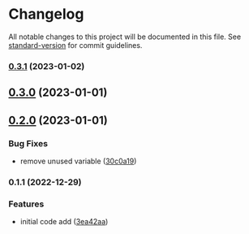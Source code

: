 # Changelog

All notable changes to this project will be documented in this file. See [standard-version](https://github.com/conventional-changelog/standard-version) for commit guidelines.

### [0.3.1](https://github.com/JerryCauser/e-socket-udp/compare/v0.3.0...v0.3.1) (2023-01-02)

## [0.3.0](https://github.com/JerryCauser/e-socket-udp/compare/v0.2.0...v0.3.0) (2023-01-01)

## [0.2.0](https://github.com/JerryCauser/e-socket-udp/compare/v0.1.1...v0.2.0) (2023-01-01)


### Bug Fixes

* remove unused variable ([30c0a19](https://github.com/JerryCauser/e-socket-udp/commit/30c0a1926755c337f13d5bfcb14cc445a26cd147))

### 0.1.1 (2022-12-29)


### Features

* initial code add ([3ea42aa](https://github.com/JerryCauser/e-socket-udp/commit/3ea42aa54546f260bdde6eca1718bccd4bf063da))
